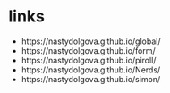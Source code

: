 # links
<ul>
  <li>https://nastydolgova.github.io/global/</li>
  <li>https://nastydolgova.github.io/form/</li>
  <li>https://nastydolgova.github.io/piroll/</li>
  <li>https://nastydolgova.github.io/Nerds/</li>
  <li>https://nastydolgova.github.io/simon/</li>
</ul>
